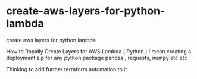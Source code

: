 # create-aws-layers-for-python-lambda
create aws layers for python lambda 

How to Rapidly Create Layers for AWS Lambda ( Python ) I mean creating a deployment zip for any python package
pandas , requests, numpy etc etc

Thinking to add further terraform automation to it
